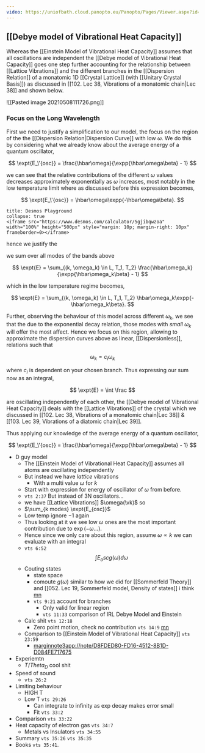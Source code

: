 ```yaml
---
video: https://uniofbath.cloud.panopto.eu/Panopto/Pages/Viewer.aspx?id=1d5bbc1d-8fcd-4825-831f-ad11015cfab1
---
```


## [[Debye model of Vibrational Heat Capacity]]

Whereas the [[Einstein Model of Vibrational Heat Capacity]] assumes that all oscillations are independent the [[Debye model of Vibrational Heat Capacity]] goes one step further accounting for the relationship between [[Lattice Vibrations]] and the different branches in the [[Dispersion Relation]] of a monatomic 1D [[Crystal Lattice]] (with [[Unitary Crystal Basis]]) as discussed in [[102. Lec 38, Vibrations of a monatomic chain|Lec 38]] and shown below.

![[Pasted image 20210508111726.png]]

### Focus on the Long Wavelength

First we need to justify a simplification to our model, the focus on the region of the the [[Dispersion Relation|Dispersion Curve]] with low $\omega$. We do this by considering what we already know about the average energy of a quantum oscillator,

$$
\expt{E_\'{osc}} = \frac{\hbar\omega}{\expp{\hbar\omega\beta} - 1}
$$

we can see that the relative contributions of the different $\omega$ values decreases approximately exponentially as $\omega$ increases, most notably in the low temperature limit where as discussed before this expression becomes,

$$
\expt{E_\'{osc}} = \hbar\omega\expp{-\hbar\omega\beta}.
$$

```ad-info
title: Desmos Playground
collapse: true
<iframe src="https://www.desmos.com/calculator/5gjibqwzoa" width="100%" height="500px" style="margin: 10p; margin-right: 10px" frameborder=0></iframe>
```

hence we justify the

we sum over all modes of the bands above

$$
\expt{E} = \sum_{(k, \omega_k) \in L, T_1, T_2} \frac{\hbar\omega_k}{\expp{\hbar\omega_k\beta} - 1}
$$



which in the low temperature regime becomes,

$$
\expt{E} = \sum_{(k, \omega_k) \in L, T_1, T_2} \hbar\omega_k\expp{-\hbar\omega_k\beta}.
$$



Further, observing the behaviour of this model across different $\omega_k$, we see that the due to the exponential decay relation, those modes with *small* $\omega_k$ will offer the most affect. Hence we focus on this region, allowing to approximate the dispersion curves above as linear, [[Dispersionless]], relations such that

$$
\omega_k = c_i\omega_k
$$

where $c_i$ is dependent on your chosen branch. Thus expressing our sum now as an integral,

$$
\expt{E} = \int \frac
$$

are oscillating independently of each other, the [[Debye model of Vibrational Heat Capacity]] deals with the [[Lattice Vibrations]] of the crystal which we discussed in [[102. Lec 38, Vibrations of a monatomic chain|Lec 38]] & [[103. Lec 39, Vibrations of a diatomic chain|Lec 39]].

Thus applying our knowledge of the average energy of a quantum oscillator,

$$
\expt{E_\'{osc}} = \frac{\hbar\omega}{\expp{\hbar\omega\beta} - 1}
$$

- D guy model
	- The [[Einstein Model of Vibrational Heat Capacity]] assumes all atoms are oscillating independently
	- But instead we have *lattice* vibrations
		- With a multi value $\omega$ for $k$
	- Start with expression for energy of oscillator of $\omega$ from before.
	-  `vts 2:37` But instead of 3N oscillators...
	-  we have [[Lattice Vibrations]] $\omega(\vk)$ so
	-  $\sum_{k modes} \expt{E_{osc}}$
	-  Low temp ignore $-1$ again
	-  Thus looking at it we see low $\omega$ ones are the most important contribution due to $\exp(-\omega \dots)$.
	-  Hence since we only care about this region, assume $\omega \propto k$ we can evaluate with an integral 
	- `vts 6:52` $$ \int E_osc g(\omega) d\omega$$ 
	- Couting states
		- state space
		- comoute $g(\omega)$ similar to how we did for [[Sommerfeld Theory]] and [[052. Lec 19, Sommerfeld model, Density of states]] i think [mn](marginnote3app://note/C9633C07-0E9A-4492-8012-DF79C0338A38)
		- `vts 9:21` account for branches
			- Only valid for linear region
			- `vts 11:33` comparison of IRL Debye Model and Einstein
	- Calc shit `vts 12:18` 
		- Zero point motion, check no contribution `vts 14:9` [mn](marginnote3app://note/FD1E97D3-058C-4F22-9885-78FA1F80A309)
	- Comparison to [[Einstein Model of Vibrational Heat Capacity]] `vts 23:59`
		- <marginnote3app://note/D8FDED80-FD16-4512-8B1D-D084FE717675>
- Experiemtn
	- $T/Theta_D$ cool shit
- Speed of sound
	- `vts 26:2`
- Limiting behaviour
	- HIGH T
	- Low T `vts 29:26`
		- Can integrate to infinity as exp decay makes error small
		- Fit `vts 33:2`
- Comparison `vts 33:22`
- Heat capacity of electron gas `vts 34:7`
	- Metals vs Insulators `vts 34:55`
- Summary `vts 35:26` `vts 35:35`
- Books `vts 35:41`.

